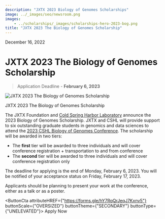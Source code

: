 ```yaml
---
description: "JXTX 2023 Biology of Genomes Scholarships"
image: ../_images/seo/newsroom.png
images:
    - ../scholarships/_images/scholarships-hero-2023-bog.png
title: "JXTX 2023 The Biology of Genomes Scholarship"
---
```


<Date>December 16, 2022</Date>

# JXTX 2023 The Biology of Genomes Scholarship

> Application Deadline - **February 6, 2023**

<Image alt="JXTX 2023 The Biology of Genomes Scholarship" image={props.images[0]}></Image>
<figcaption>JXTX 2023 The Biology of Genomes Scholarship</figcaption>

The JXTX Foundation and [Cold Spring Harbor Laboratory](https://meetings.cshl.edu/) announce the 2023 Biology of Genomes Scholarship. JXTX and CSHL will provide support to six outstanding graduate students in genomics and data sciences to attend the [2023 CSHL Biology of Genomes Conference](https://meetings.cshl.edu/meetings.aspx?meet=INFO&year=23). The scholarship will be awarded in two tiers:

- The **first** tier will be awarded to three individuals and will cover conference registration + transportation to and from conference
- The **second** tier will be awarded to three individuals and will cover conference registration only 

The deadline for applying is the end of Monday, February 6, 2023.  You will be notified of your acceptance status on Friday, February 17, 2023.

Applicants should be planning to present your work at the conference, either as a talk or as a poster.

<ButtonCta
    attributeHREF={"https://forms.gle/hY7RqQrJeqJ7Kxnv5"}
    buttonScale={"OVERSIZED"}
    buttonTheme={"SECONDARY"}
    buttonType={"UNELEVATED"}>
Apply Now
</ButtonCta>
